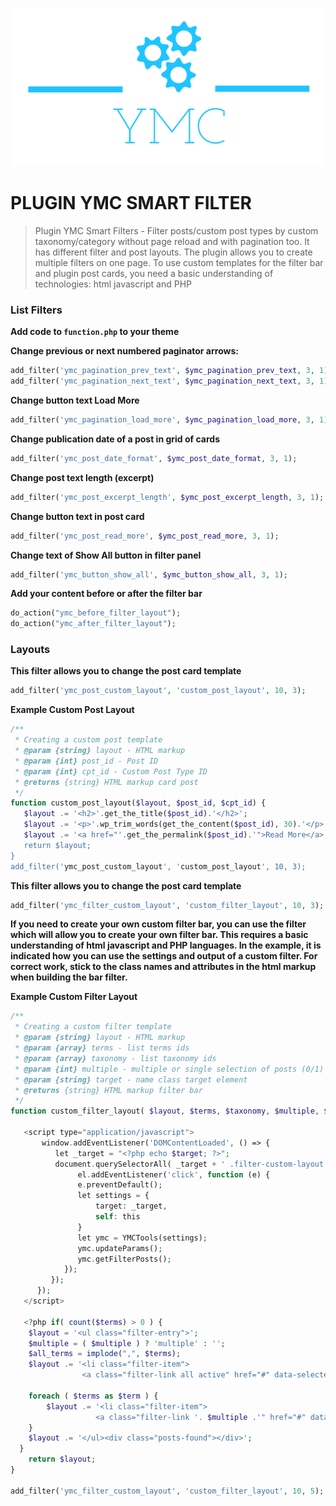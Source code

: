 ![This is an image](/inc/front/assets/images/YMC-logos.png)

#  PLUGIN YMC SMART FILTER
> Plugin YMC Smart Filters - Filter posts/custom post types by custom taxonomy/category without page reload and with pagination too. It has different filter and post layouts. The plugin allows you to create multiple filters on one page. To use custom templates for the filter bar and plugin post cards, you need a basic understanding of technologies: html javascript and PHP

### List Filters
**Add code to `function.php` to your theme**

**Change previous or next numbered paginator arrows:**
```php
add_filter('ymc_pagination_prev_text', $ymc_pagination_prev_text, 3, 1);
add_filter('ymc_pagination_next_text', $ymc_pagination_next_text, 3, 1);
```
**Change button text Load More**
```php
add_filter('ymc_pagination_load_more', $ymc_pagination_load_more, 3, 1);
```
**Change publication date of a post in grid of cards**
```php
add_filter('ymc_post_date_format', $ymc_post_date_format, 3, 1);
```
**Change post text length (excerpt)**
```php
add_filter('ymc_post_excerpt_length', $ymc_post_excerpt_length, 3, 1);
```
**Change button text in post card**
```php
add_filter('ymc_post_read_more', $ymc_post_read_more, 3, 1);
```
**Change text of Show All button in filter panel**
```php
add_filter('ymc_button_show_all', $ymc_button_show_all, 3, 1);
```
**Add your content before or after the filter bar**
```php
do_action("ymc_before_filter_layout");
do_action("ymc_after_filter_layout");
```

### Layouts
**This filter allows you to change the post card template**
```php
add_filter('ymc_post_custom_layout', 'custom_post_layout', 10, 3);
```
**Example Custom Post Layout**
```php
/**
 * Creating a custom post template
 * @param {string} layout - HTML markup
 * @param {int} post_id - Post ID
 * @param {int} cpt_id - Custom Post Type ID
 * @returns {string} HTML markup card post
 */
function custom_post_layout($layout, $post_id, $cpt_id) {  
   $layout .= '<h2>'.get_the_title($post_id).'</h2>';
   $layout .= '<p>'.wp_trim_words(get_the_content($post_id), 30).'</p>';
   $layout .= '<a href="'.get_the_permalink($post_id).'">Read More</a>;   
   return $layout;
}
add_filter('ymc_post_custom_layout', 'custom_post_layout', 10, 3);
```  

**This filter allows you to change the post card template**
```php
add_filter('ymc_filter_custom_layout', 'custom_filter_layout', 10, 3);
```
**If you need to create your own custom filter bar, you can use the filter which will allow you to create your own filter bar. This requires a basic understanding of html javascript and PHP languages. In the example, it is indicated how you can use the settings and output of a custom filter. For correct work, stick to the class names and attributes in the html markup when building the bar filter.**

**Example Custom Filter Layout**
```php
/**
 * Creating a custom filter template
 * @param {string} layout - HTML markup
 * @param {array} terms - list terms ids
 * @param {array} taxonomy - list taxonomy ids
 * @param {int} multiple - multiple or single selection of posts (0/1)
 * @param {string} target - name class target element
 * @returns {string} HTML markup filter bar
 */
function custom_filter_layout( $layout, $terms, $taxonomy, $multiple, $target ) { ?>

   <script type="application/javascript">
       window.addEventListener('DOMContentLoaded', () => {
          let _target = "<?php echo $target; ?>";
          document.querySelectorAll( _target + ' .filter-custom-layout .filter-link' ).forEach((el) => {
               el.addEventListener('click', function (e) {
               e.preventDefault();
               let settings = {
                   target: _target,
                   self: this
               }
               let ymc = YMCTools(settings);
               ymc.updateParams();
               ymc.getFilterPosts();
            });
         });
      });
   </script>

   <?php if( count($terms) > 0 ) {
    $layout = '<ul class="filter-entry">';
    $multiple = ( $multiple ) ? 'multiple' : '';
    $all_terms = implode(",", $terms);
    $layout .= '<li class="filter-item">
                <a class="filter-link all active" href="#" data-selected="all" data-termid="'. esc_attr($all_terms) .'">'.esc_html__('ALL','theme').'</a></li>';

    foreach ( $terms as $term ) {
        $layout .= '<li class="filter-item">
                   <a class="filter-link '. $multiple .'" href="#" data-selected="'. esc_attr(get_term( $term )->slug).'" data-termid="'. esc_attr($term) .'">'.esc_html(get_term( $term )->name) .'</a></li>';
    }
    $layout .= '</ul><div class="posts-found"></div>';
  }
    return $layout;
}

add_filter('ymc_filter_custom_layout', 'custom_filter_layout', 10, 5);



```




